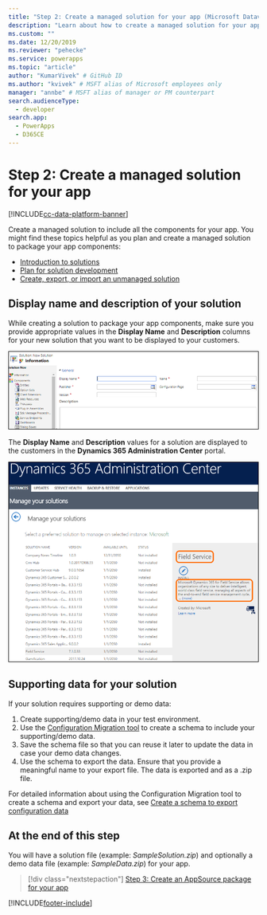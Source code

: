 ```yaml
---
title: "Step 2: Create a managed solution for your app (Microsoft Dataverse) | Microsoft Docs" # Intent and product brand in a unique string of 43-59 chars including spaces
description: "Learn about how to create a managed solution for your app to include all the components. This is required for publishing an app to Appsource." # 115-145 characters including spaces. This abstract displays in the search result.
ms.custom: ""
ms.date: 12/20/2019
ms.reviewer: "pehecke"
ms.service: powerapps
ms.topic: "article"
author: "KumarVivek" # GitHub ID
ms.author: "kvivek" # MSFT alias of Microsoft employees only
manager: "annbe" # MSFT alias of manager or PM counterpart
search.audienceType: 
  - developer
search.app: 
  - PowerApps
  - D365CE
---
```

# Step 2: Create a managed solution for your app

[!INCLUDE[cc-data-platform-banner](../../includes/cc-data-platform-banner.md)]

Create a managed solution to include all the components for your app. You might find these topics helpful as you plan and create a managed solution to package your app components:
- [Introduction to solutions](introduction-solutions.md)
- [Plan for solution development](/dynamics365/customer-engagement/developer/plan-solution-development) 
- [Create, export, or import an unmanaged solution](/power-platform/alm/solution-api#create-export-or-import-an-unmanaged-solution)

## Display name and description of your solution

While creating a solution to package your app components, make sure you provide appropriate values in the **Display Name** and **Description** columns for your new solution that you want to be displayed to your customers.

![Create a solution](media/appsource-new-solution.png)

The **Display Name** and **Description** values for a solution are displayed to the customers in the **Dynamics 365 Administration Center** portal.

![Solutions](media/appsource-solution-names.png)

## Supporting data for your solution

If your solution requires supporting or demo data:
1. Create supporting/demo data in your test environment.
2. Use the [Configuration Migration tool](/dynamics365/customer-engagement/admin/manage-configuration-data) to create a schema to include your supporting/demo data. 
3. Save the schema file so that you can reuse it later to update the data in case your demo data changes.
4. Use the schema to export the data. Ensure that you provide a meaningful name to your export file. The data is exported and as a .zip file.

For detailed information about using the Configuration Migration tool to create a schema and export your data, see [Create a schema to export configuration data](/dynamics365/customer-engagement/admin/create-schema-export-configuration-data)

## At the end of this step

You will have a solution file (example: *SampleSolution.zip*) and optionally a demo data file (example: *SampleData.zip*) for your app.


> [!div class="nextstepaction"]
> [Step 3: Create an AppSource package for your app](create-package-app-appsource.md) 
  


[!INCLUDE[footer-include](../../includes/footer-banner.md)]